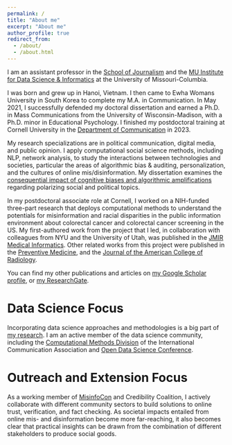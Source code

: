```yaml
---
permalink: /
title: "About me"
excerpt: "About me"
author_profile: true
redirect_from: 
  - /about/
  - /about.html
---
```


I am an assistant professor in the [School of Journalism](https://journalism.missouri.edu/) and the [MU Institute for Data Science & Informatics](https://muidsi.missouri.edu/) at the University of Missouri-Columbia.  

I was born and grew up in Hanoi, Vietnam. I then came to Ewha Womans University in South Korea to complete my M.A. in Communication. In May 2021, I successfully defended my doctoral dissertation and earned a Ph.D. in Mass Communications from the University of Wisconsin-Madison, with a Ph.D. minor in Educational Psychology. I finished my postdoctoral training at Cornell University in the [Department of Communication](https://cals.cornell.edu/chau-tong) in 2023. 

My research specializations are in political communication, digital media, and public opinion. I apply computational social science methods, including NLP, network analysis, to study the interactions between technologies and societies, particular the areas of algorithmic bias & auditing, personalization, and the cultures of online mis/disinformation. My dissertation examines the [consequential impact of cognitive biases and algorithmic amplifications](https://chautong.github.io/files/dissertation_md.html) regarding polarizing social and political topics.   
 
In my postdoctoral associate role at Cornell, I worked on a NIH-funded three-part research that deploys computational methods to understand the potentials for misinformation and racial disparities in the public information environment about colorectal cancer and colorectal cancer screening in the US. My first-authored work from the project that I led, in collaboration with colleagues from NYU and the University of Utah, was published in the [JMIR Medical Informatics](https://dx.doi.org/10.2196/37862). Other related works from this project were published in the [Preventive Medicine](https://doi.org/10.1016/j.ypmed.2023.107728), and the [Journal of the American College of Radiology](https://doi.org/10.1016/j.jacr.2023.06.045).

You can find my other publications and articles on [my Google Scholar profile](https://scholar.google.com/citations?user=-oDmvvQAAAAJ&hl=en&oi=ao), or [my ResearchGate](https://www.researchgate.net/profile/Chau-Tong).

Data Science Focus
======
Incorporating data science approaches and methodologies is a big part of [my research](https://chautong.github.io/research/). I am an active member of the data science community, including the [Computational Methods Division](http://ica-cm.org/) of the International Communication Association and [Open Data Science Conference](https://odsc.com).  

Outreach and Extension Focus
======
As a working member of [MisinfoCon](https://misinfocon.com/) and Credibility Coalition, I actively collaborate with different community sectors to build solutions to online trust, verification, and fact checking. As societal impacts entailed from online mis- and disinformation become more far-reaching, it also becomes clear that practical insights can be drawn from the combination of different stakeholders to produce social goods.



